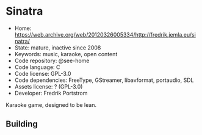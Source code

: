 # Sinatra

- Home: https://web.archive.org/web/20120326005334/http://fredrik.jemla.eu/sinatra/
- State: mature, inactive since 2008
- Keywords: music, karaoke, open content
- Code repository: @see-home
- Code language: C
- Code license: GPL-3.0
- Code dependencies: FreeType, GStreamer, libavformat, portaudio, SDL
- Assets license: ? (GPL-3.0)
- Developer: Fredrik Portstrom

Karaoke game, designed to be lean.

## Building
